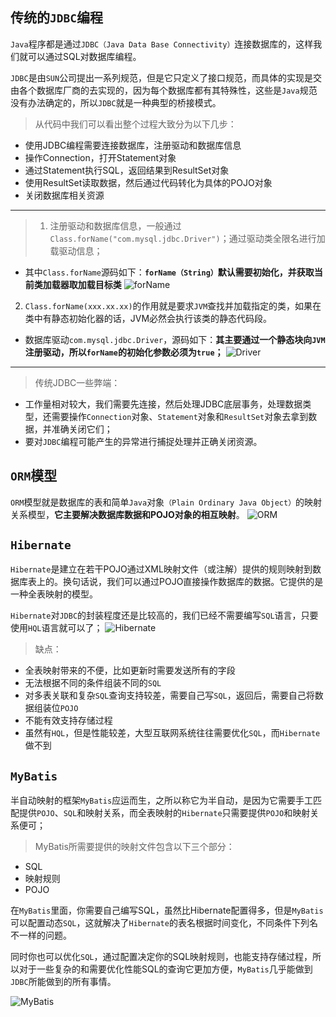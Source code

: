 
## 传统的`JDBC`编程
`Java`程序都是通过`JDBC（Java Data Base Connectivity）`连接数据库的，这样我们就可以通过SQL对数据库编程。

`JDBC`是由`SUN`公司提出一系列规范，但是它只定义了接口规范，而具体的实现是交由各个数据库厂商的去实现的，因为每个数据库都有其特殊性，这些是`Java`规范没有办法确定的，所以`JDBC`就是一种典型的桥接模式。

>从代码中我们可以看出整个过程大致分为以下几步：
+ 使用JDBC编程需要连接数据库，注册驱动和数据库信息
+ 操作Connection，打开Statement对象
+ 通过Statement执行SQL，返回结果到ResultSet对象
+ 使用ResultSet读取数据，然后通过代码转化为具体的POJO对象
+ 关闭数据库相关资源

---

>1. 注册驱动和数据库信息，一般通过`Class.forName("com.mysql.jdbc.Driver")`；通过驱动类全限名进行加载驱动信息；
 + 其中`Class.forName`源码如下：**`forName（String）`默认需要初始化，并获取当前类加载器取加载目标类**
![forName](/images/mybatis/forName.png)
2. `Class.forName(xxx.xx.xx)`的作用就是要求`JVM`查找并加载指定的类，如果在类中有静态初始化器的话，JVM必然会执行该类的静态代码段。
 + 数据库驱动`com.mysql.jdbc.Driver`，源码如下：**其主要通过一个静态块向`JVM`注册驱动，所以`forName`的初始化参数必须为`true`；**
![Driver](/images/mybatis/Driver.png)

---

>传统JDBC一些弊端：
+ 工作量相对较大，我们需要先连接，然后处理JDBC底层事务，处理数据类型，还需要操作`Connection`对象、`Statement`对象和`ResultSet`对象去拿到数据，并准确关闭它们；
+ 要对`JDBC`编程可能产生的异常进行捕捉处理并正确关闭资源。

## `ORM`模型

`ORM`模型就是数据库的表和简单`Java`对象`（Plain Ordinary Java Object）`的映射关系模型，**它主要解决数据库数据和POJO对象的相互映射**。
![ORM](/images/mybatis/ORM.png)
## `Hibernate`
`Hibernate`是建立在若干POJO通过XML映射文件（或注解）提供的规则映射到数据库表上的。换句话说，我们可以通过POJO直接操作数据库的数据。它提供的是一种全表映射的模型。

`Hibernate`对`JDBC`的封装程度还是比较高的，我们已经不需要编写`SQL`语言，只要使用`HQL`语言就可以了；
![Hibernate](/images/mybatis/Hibernate.png)
>缺点：
+ 全表映射带来的不便，比如更新时需要发送所有的字段
+ 无法根据不同的条件组装不同的`SQL`
+ 对多表关联和复杂`SQL`查询支持较差，需要自己写`SQL`，返回后，需要自己将数据组装位`POJO`
+ 不能有效支持存储过程
+ 虽然有`HQL`，但是性能较差，大型互联网系统往往需要优化`SQL`，而`Hibernate`做不到

## `MyBatis`
半自动映射的框架`MyBatis`应运而生，之所以称它为半自动，是因为它需要手工匹配提供`POJO`、`SQL`和映射关系，而全表映射的`Hibernate`只需要提供`POJO`和映射关系便可；

>MyBatis所需要提供的映射文件包含以下三个部分：
+ SQL
+ 映射规则
+ POJO

在`MyBatis`里面，你需要自己编写SQL，虽然比Hibernate配置得多，但是`MyBatis`可以配置动态`SQL`，这就解决了`Hibernate`的表名根据时间变化，不同条件下列名不一样的问题。

同时你也可以优化`SQL`，通过配置决定你的SQL映射规则，也能支持存储过程，所以对于一些复杂的和需要优化性能SQL的查询它更加方便，`MyBatis`几乎能做到`JDBC`所能做到的所有事情。

![MyBatis](/images/mybatis/MyBatis.png)